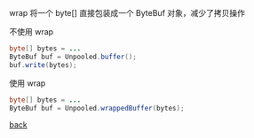 wrap 将一个 byte[] 直接包装成一个 ByteBuf 对象，减少了拷贝操作  

不使用 wrap  
```Java
byte[] bytes = ...
ByteBuf buf = Unpooled.buffer();
buf.write(bytes);
```

使用 wrap  
```Java
byte[] bytes = ...
ByteBuf buf = Unpooled.wrappedBuffer(bytes);
```

[back](../5.md)  